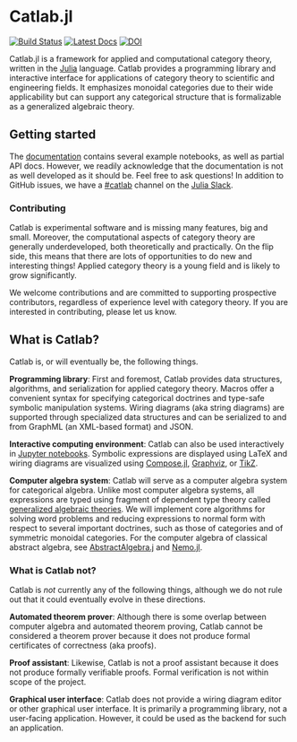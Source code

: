 # Catlab.jl

[![Build Status](https://github.com/epatters/Catlab.jl/workflows/Tests/badge.svg)](https://github.com/epatters/Catlab.jl/actions?query=workflow%3ATests)
[![Latest Docs](https://img.shields.io/badge/docs-latest-blue.svg)](https://epatters.github.io/Catlab.jl/latest) [![DOI](https://zenodo.org/badge/DOI/10.5281/zenodo.598366.svg)](https://doi.org/10.5281/zenodo.598366)

Catlab.jl is a framework for applied and computational category theory, written
in the [Julia](https://julialang.org) language. Catlab provides a programming
library and interactive interface for applications of category theory to
scientific and engineering fields. It emphasizes monoidal categories due to
their wide applicability but can support any categorical structure that is
formalizable as a generalized algebraic theory.

## Getting started

The [documentation](https://epatters.github.io/Catlab.jl/latest) contains
several example notebooks, as well as partial API docs. However, we readily
acknowledge that the documentation is not as well developed as it should be.
Feel free to ask questions! In addition to GitHub issues, we have a
[#catlab](https://julialang.slack.com/archives/CQNUDDF5L) channel on the [Julia
Slack](https://slackinvite.julialang.org/).

### Contributing

Catlab is experimental software and is missing many features, big and small.
Moreover, the computational aspects of category theory are generally
underdeveloped, both theoretically and practically. On the flip side, this means
that there are lots of opportunities to do new and interesting things! Applied
category theory is a young field and is likely to grow significantly.

We welcome contributions and are committed to supporting prospective
contributors, regardless of experience level with category theory. If you are
interested in contributing, please let us know.

## What is Catlab?

Catlab is, or will eventually be, the following things.

**Programming library**: First and foremost, Catlab provides data structures,
algorithms, and serialization for applied category theory. Macros offer a
convenient syntax for specifying categorical doctrines and type-safe symbolic
manipulation systems. Wiring diagrams (aka string diagrams) are supported
through specialized data structures and can be serialized to and from GraphML
(an XML-based format) and JSON.

**Interactive computing environment**: Catlab can also be used interactively in
[Jupyter notebooks](http://jupyter.org). Symbolic expressions are displayed
using LaTeX and wiring diagrams are visualized using
[Compose.jl](https://github.com/GiovineItalia/Compose.jl),
[Graphviz](http://www.graphviz.org), or [TikZ](https://github.com/pgf-tikz/pgf).

**Computer algebra system**: Catlab will serve as a computer algebra system for
categorical algebra. Unlike most computer algebra systems, all expressions are
typed using fragment of dependent type theory called [generalized algebraic
theories](https://ncatlab.org/nlab/show/generalized+algebraic+theory). We will
implement core algorithms for solving word problems and reducing expressions to
normal form with respect to several important doctrines, such as those of
categories and of symmetric monoidal categories. For the computer algebra of
classical abstract algebra, see
[AbstractAlgebra.j](https://github.com/wbhart/AbstractAlgebra.jl) and
[Nemo.jl](https://github.com/wbhart/Nemo.jl).

### What is Catlab not?

Catlab is *not* currently any of the following things, although we do not rule
out that it could eventually evolve in these directions.

**Automated theorem prover**: Although there is some overlap between computer
algebra and automated theorem proving, Catlab cannot be considered a theorem
prover because it does not produce formal certificates of correctness
(aka proofs).

**Proof assistant**: Likewise, Catlab is not a proof assistant because it does
not produce formally verifiable proofs. Formal verification is not within scope
of the project.

**Graphical user interface**: Catlab does not provide a wiring diagram editor
or other graphical user interface. It is primarily a programming library, not a
user-facing application. However, it could be used as the backend for such an
application.
